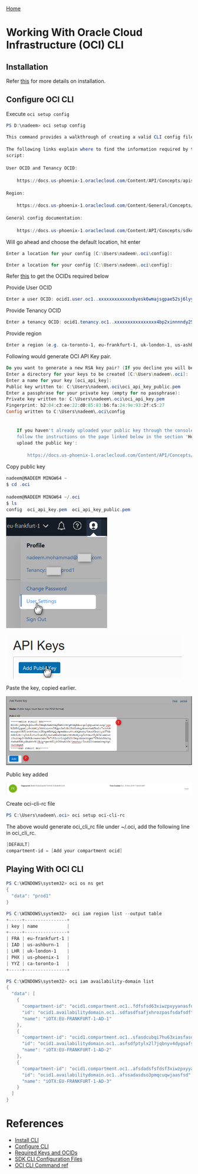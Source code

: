 [Home](../README.md)

# Working With Oracle Cloud Infrastructure (OCI) CLI


## Installation

Refer [this](https://docs.cloud.oracle.com/iaas/Content/API/SDKDocs/cliinstall.htm) for more details on installation.


## Configure OCI CLI

Execute `oci setup config`

```Powershell
PS D:\nadeem> oci setup config
```

```Powershell
This command provides a walkthrough of creating a valid CLI config file.
 
The following links explain where to find the information required by this
script:
 
User OCID and Tenancy OCID:
 
    https://docs.us-phoenix-1.oraclecloud.com/Content/API/Concepts/apisigningkey.htm#Other
 
Region:
 
    https://docs.us-phoenix-1.oraclecloud.com/Content/General/Concepts/regions.htm
 
General config documentation:
 
    https://docs.us-phoenix-1.oraclecloud.com/Content/API/Concepts/sdkconfig.htm
```

Will go ahead and choose the default location, hit enter

```Powershell
Enter a location for your config [C:\Users\nadeem\.oci\config]:
```

```Powershell
Enter a location for your config [C:\Users\nadeem\.oci\config]:
```

Refer [this](GettingOCIDs.md) to get the OCIDs required below

Provide User OCID

```Powershell
Enter a user OCID: ocid1.user.oc1..xxxxxxxxxxxxxbyesk6wmajsgpae52sj6lyyyyyyyyyy
```
Provide Tenancy OCID

```Powershell
Enter a tenancy OCID: ocid1.tenancy.oc1..xxxxxxxxxxxxxxxx4bp2xinnnndy25ps6csc7yyyyyyyyyyyy
```
Provide region

```Powershell
Enter a region (e.g. ca-toronto-1, eu-frankfurt-1, uk-london-1, us-ashburn-1, us-phoenix-1): eu-frankfurt-1
```

Following would generate OCI API Key pair.

```Powershell
Do you want to generate a new RSA key pair? (If you decline you will be asked to supply the path to an existing key.) [Y/n]: Y
Enter a directory for your keys to be created [C:\Users\nadeem\.oci]:
Enter a name for your key [oci_api_key]:
Public key written to: C:\Users\nadeem\.oci\oci_api_key_public.pem
Enter a passphrase for your private key (empty for no passphrase):
Private key written to: C:\Users\nadeem\.oci\oci_api_key.pem
Fingerprint: b2:04:c3:ee:22:d0:85:83:b6:fa:24:9e:93:2f:c5:27
Config written to C:\Users\nadeem\.oci\config

 
    If you haven't already uploaded your public key through the console,
    follow the instructions on the page linked below in the section 'How to
    upload the public key':
 
        https://docs.us-phoenix-1.oraclecloud.com/Content/API/Concepts/apisigningkey.htm#How2
```
Copy public key

```Powershell
nadeem@NADEEM MINGW64 ~
$ cd .oci
 
nadeem@NADEEM MINGW64 ~/.oci
$ ls
config  oci_api_key.pem  oci_api_key_public.pem

```


![](../resources/oci-user-settings.png)

![](../resources/oci-add-public-key.png)

Paste the key, copied earlier.

![](../resources/oci-add-public-key-dialog.png)

Public key added

![](../resources/ocid-public-key-added.png)


Create oci-cli-rc file

```Powershell
PS C:\Users\nadeem\.oci> oci setup oci-cli-rc
```

The above would generate oci_cli_rc file under ~/.oci, add the following line in oci_cli_rc.

```Powershell
[DEFAULT]
compartment-id = [Add your compartment ocid]
```

## Playing With OCI CLI

```Powershell
PS C:\WINDOWS\system32> oci os ns get
{
  "data": "prod1"
}
```

```Powershell
PS C:\WINDOWS\system32>  oci iam region list --output table
+-----+----------------+
| key | name           |
+-----+----------------+
| FRA | eu-frankfurt-1 |
| IAD | us-ashburn-1   |
| LHR | uk-london-1    |
| PHX | us-phoenix-1   |
| YYZ | ca-toronto-1   |
+-----+----------------+
```

```Powershell
PS C:\WINDOWS\system32> oci iam availability-domain list
{
  "data": [
    {
      "compartment-id": "ocid1.compartment.oc1..fdfsfsd63xiwzpxyyanasfdsfsdfsd",
      "id": "ocid1.availabilitydomain.oc1..sdfasdfsafjxhrozpasfsdafsdf",
      "name": "iOTX:EU-FRANKFURT-1-AD-1"
    },
    {
      "compartment-id": "ocid1.compartment.oc1..sfasdcubqi7hu63xiasfasdfsadfsdf",
      "id": "ocid1.availabilitydomain.oc1..asfsdfptylx2l7jqbnyv4dygsafsdassafsadf",
      "name": "iOTX:EU-FRANKFURT-1-AD-2"
    },
    {
      "compartment-id": "ocid1.compartment.oc1..afsdadsfsfdsf3xiwzpxyyasfsdf",
      "id": "ocid1.availabilitydomain.oc1..afssadasdso3pmqcuqwjaasfsd",
      "name": "iOTX:EU-FRANKFURT-1-AD-3"
    }
  ]
}
```

# References
* [Install CLI](https://docs.cloud.oracle.com/iaas/Content/API/SDKDocs/cliinstall.htm)
* [Configure CLI](https://docs.cloud.oracle.com/iaas/Content/API/SDKDocs/cliconfigure.htm)
* [Required Keys and OCIDs](https://docs.cloud.oracle.com/iaas/Content/API/Concepts/apisigningkey.htm#How)
* [SDK CLI Configuration Files](https://docs.cloud.oracle.com/iaas/Content/API/Concepts/sdkconfig.htm)
* [OCI CLI Command ref](https://docs.cloud.oracle.com/iaas/tools/oci-cli/latest/oci_cli_docs/cmdref/setup/config.html)
